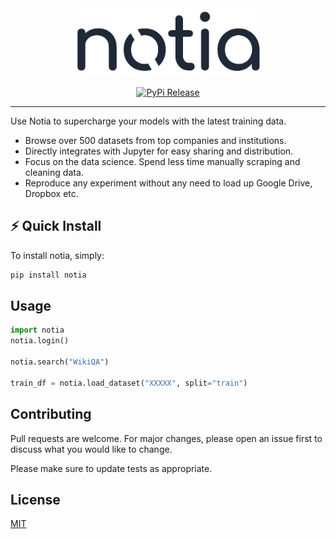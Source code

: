 <div align="center">
<img src="./resources/imgs/notia-dark-bg.png" width=60%/><br/>  
</div>
<p align="center">
<a href="https://pypi.org/project/notia/">
    <img alt="PyPi Release" src="https://img.shields.io/pypi/v/notia">
</a> 
</p>


---

Use Notia to supercharge your models with the latest training data.

-   Browse over 500 datasets from top companies and institutions.
-   Directly integrates with Jupyter for easy sharing and distribution.
-   Focus on the data science. Spend less time manually scraping and cleaning data.
-   Reproduce any experiment without any need to load up Google Drive, Dropbox
    etc.

## ⚡️ Quick Install

To install notia, simply:

```bash
pip install notia
```

## Usage

```python
import notia
notia.login()

notia.search("WikiQA")

train_df = notia.load_dataset("XXXXX", split="train")
```

## Contributing

Pull requests are welcome. For major changes, please open an issue first to discuss what you would like to change.

Please make sure to update tests as appropriate.

## License

[MIT](https://choosealicense.com/licenses/mit/)
